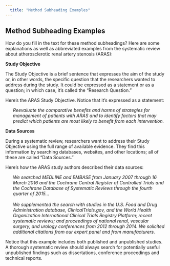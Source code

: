 ```yaml
---
  title: "Method Subheading Examples"
---
```


## Method Subheading Examples

How do you fill in the text for these method subheadings? Here are some explanations as well as abbreviated examples from the systematic review about atherosclerotic renal artery stenosis (ARAS):

**Study Objective**

The Study Objective is a brief sentence that expresses the aim of the study or, in other words, the specific question that the researchers wanted to address during the study. It could be expressed as a statement or as a question; in which case, it’s called the “Research Question.” 

Here’s the ARAS Study Objective. Notice that it’s expressed as a statement:

<ul style="list-style-type:none">
<li><i>Reevaluate the comparative benefits and harms of strategies for management
of patients with ARAS and to identify factors that may predict which patients are most likely to benefit from each intervention.</i></li></ul>

**Data Sources**

During a systematic review, researchers want to address their Study Objective using the full range of available evidence. They find this information by searching databases, websites, and other locations; all of these are called “Data Sources.” 

Here’s how the ARAS study authors described their data sources: 

<ul style="list-style-type:none">
<li><i>We searched MEDLINE and EMBASE from January 2007 through 16 March 2016 and the Cochrane Central Register of Controlled Trials and the Cochrane Database
of Systematic Reviews through the fourth quarter of 2015… 
<br><br>
We supplemented the search with studies in the U.S. Food and Drug Administration database, ClinicalTrials.gov, and the World Health Organization International Clinical Trials Registry Platform; recent systematic reviews; and proceedings of national renal, vascular surgery, and urology conferences from 2012 through 2014. We solicited additional citations from our expert panel and from manufacturers. 
</i></li></ul>

Notice that this example includes both published and unpublished studies. A thorough systematic review should always search for potentially useful unpublished findings such as dissertations, conference proceedings and technical reports.  